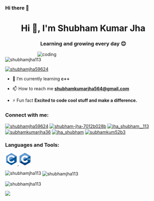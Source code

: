 ### Hi there 👋

<!--
**shubhamjha113/shubhamjha113** is a ✨ _special_ ✨ repository because its `README.md` (this file) appears on your GitHub profile.

Here are some ideas to get you started:

- 🔭 I’m currently working on ...
- 🌱 I’m currently learning ...
- 👯 I’m looking to collaborate on ...
- 🤔 I’m looking for help with ...
- 💬 Ask me about ...
- 📫 How to reach me: ...
- 😄 Pronouns: ...
- ⚡ Fun fact: ...
-->
<h1 align="center">Hi 👋, I'm Shubham Kumar Jha</h1>
<h3 align="center">Learning and growing every day 😊</h3>

<img align="right" alt="coding" width="400" src="![image](https://github.com/shubhamjha113/shubhamjha113/assets/144116862/ee128b1b-9d63-4d0b-921d-0d673364fdd2)
">
<p align="left"> <img src="https://komarev.com/ghpvc/?username=shubhamjha113&label=Profile%20views&color=0e75b6&style=flat" alt="shubhamjha113" /> </p>

<p align="left"> <a href="https://twitter.com/shubhamjha59624" target="blank"><img src="https://img.shields.io/twitter/follow/shubhamjha59624?logo=twitter&style=for-the-badge" alt="shubhamjha59624" /></a> </p>

- 🌱 I’m currently learning **c++**

- 📫 How to reach me **shubhamkumarjha564@gmail.com**

- ⚡ Fun fact **Excited to code cool stuff and make a difference.**

<h3 align="left">Connect with me:</h3>
<p align="left">
<a href="https://twitter.com/shubhamjha59624" target="blank"><img align="center" src="https://raw.githubusercontent.com/rahuldkjain/github-profile-readme-generator/master/src/images/icons/Social/twitter.svg" alt="shubhamjha59624" height="30" width="40" /></a>
<a href="https://linkedin.com/in/shubham-jha-7012b028b" target="blank"><img align="center" src="https://raw.githubusercontent.com/rahuldkjain/github-profile-readme-generator/master/src/images/icons/Social/linked-in-alt.svg" alt="shubham-jha-7012b028b" height="30" width="40" /></a>
<a href="https://instagram.com/jha_shubham__113" target="blank"><img align="center" src="https://raw.githubusercontent.com/rahuldkjain/github-profile-readme-generator/master/src/images/icons/Social/instagram.svg" alt="jha_shubham__113" height="30" width="40" /></a>
<a href="https://www.hackerrank.com/subhamkumarjha36" target="blank"><img align="center" src="https://raw.githubusercontent.com/rahuldkjain/github-profile-readme-generator/master/src/images/icons/Social/hackerrank.svg" alt="subhamkumarjha36" height="30" width="40" /></a>
<a href="https://www.leetcode.com/jha_shubham" target="blank"><img align="center" src="https://raw.githubusercontent.com/rahuldkjain/github-profile-readme-generator/master/src/images/icons/Social/leet-code.svg" alt="jha_shubham" height="30" width="40" /></a>
<a href="https://auth.geeksforgeeks.org/user/subhamkum52b3" target="blank"><img align="center" src="https://raw.githubusercontent.com/rahuldkjain/github-profile-readme-generator/master/src/images/icons/Social/geeks-for-geeks.svg" alt="subhamkum52b3" height="30" width="40" /></a>
</p>

<h3 align="left">Languages and Tools:</h3>
<p align="left"> <a href="https://www.cprogramming.com/" target="_blank" rel="noreferrer"> <img src="https://raw.githubusercontent.com/devicons/devicon/master/icons/c/c-original.svg" alt="c" width="40" height="40"/> </a> <a href="https://www.w3schools.com/cpp/" target="_blank" rel="noreferrer"> <img src="https://raw.githubusercontent.com/devicons/devicon/master/icons/cplusplus/cplusplus-original.svg" alt="cplusplus" width="40" height="40"/> </a> </p>

<p><img align="left" src="https://github-readme-stats.vercel.app/api/top-langs?username=shubhamjha113&show_icons=true&locale=en&layout=compact" alt="shubhamjha113" /></p>

<p>&nbsp;<img align="center" src="https://github-readme-stats.vercel.app/api?username=shubhamjha113&show_icons=true&locale=en" alt="shubhamjha113" /></p>

<p><img align="center" src="https://github-readme-streak-stats.herokuapp.com/?user=shubhamjha113&" alt="shubhamjha113" /></p>



![](https://leetcard.jacoblin.cool/jha_shubham?ext=heatmap)
